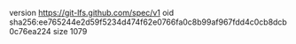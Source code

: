 version https://git-lfs.github.com/spec/v1
oid sha256:ee765244e2d59f5234d474f62e0766fa0c8b99af967fdd4c0cb8dcb0c76ea224
size 1079
